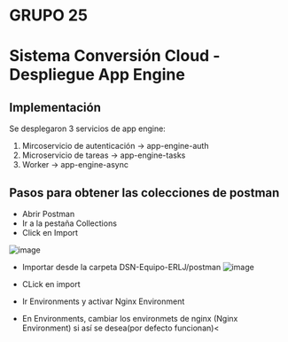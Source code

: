# GRUPO 25
# Sistema Conversión Cloud - Despliegue App Engine

## Implementación
Se desplegaron 3 servicios de app engine:


1. Mircoservicio de autenticación -> app-engine-auth
2. Microservicio de tareas -> app-engine-tasks
3. Worker -> app-engine-async


## Pasos para obtener las colecciones de postman
- Abrir Postman
- Ir a la pestaña Collections
- Click en Import

![image](https://user-images.githubusercontent.com/98363516/197397742-65ae4aa5-1e99-4cec-a8a8-7794a08076a8.png)

- Importar desde la carpeta DSN-Equipo-ERLJ/postman
![image](https://user-images.githubusercontent.com/98363516/197397653-e6adf3b2-ea6f-4821-af34-d1fd2e725063.png)

- CLick en import
- Ir Environments y activar Nginx Environment
- En Environments, cambiar los environmets de nginx (Nginx Environment) si así se desea(por defecto funcionan)< 
